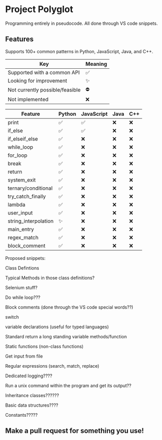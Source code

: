 # Project Polyglot

Programming entirely in pseudocode. All done through VS code snippets.

## Features

Supports 100+ common patterns in Python, JavaScript, Java, and C++.

| Key                             | Meaning  |
| ------------------------------- | -------- |
| Supported with a common API     | &#9989;  |
| Looking for improvement         | &#10024; |
| Not currently possible/feasible | &#9940;  |
| Not implemented                 | &#10060; |

| Feature              | Python   | JavaScript | Java     | C++      |
| -------------------- | -------- | ---------- | -------- | -------- |
| print                | &#9989;  | &#9989;    | &#10060; | &#10060; |
| if_else              | &#9989;  | &#9989;    | &#10060; | &#10060; |
| if_elseif_else       | &#9989;  | &#10060;   | &#10060; | &#10060; |
| while_loop           | &#9989;  | &#10060;   | &#10060; | &#10060; |
| for_loop             | &#9989;  | &#10060;   | &#10060; | &#10060; |
| break                | &#9989;  | &#10060;   | &#10060; | &#10060; |
| return               | &#9989;  | &#10060;   | &#10060; | &#10060; |
| system_exit          | &#9989;  | &#10060;   | &#10060; | &#10060; |
| ternary/conditional  | &#9989;  | &#10060;   | &#10060; | &#10060; |
| try_catch_finally    | &#9989;  | &#10060;   | &#10060; | &#10060; |
| lambda               | &#9989;  | &#10060;   | &#10060; | &#10060; |
| user_input           | &#9989;  | &#10060;   | &#10060; | &#10060; |
| string_interpolation | &#10024; | &#10060;   | &#10060; | &#10060; |
| main_entry           | &#9989;  | &#10060;   | &#10060; | &#10060; |
| regex_match          | &#9989;  | &#10060;   | &#10060; | &#10060; |
| block_comment        | &#9989;  | &#10060;   | &#10060; | &#10060; |

Proposed snippets:

Class Defintions

Typical Methods in those class definitions?

Selenium stuff?

Do while loop???

Block comments (done through the VS code special words??)

switch

variable declarations (useful for typed languages)

Standard return a long standing variable methods/function

Static functions (non-class functions)

Get input from file

Regular expressions (search, match, replace)

Dedicated logging????

Run a unix command within the program and get its output??

Inheritance classes??????

Basic data structures????

Constants?????

## Make a pull request for something you use!